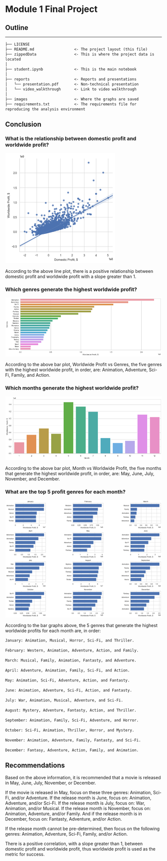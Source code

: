 # Module 1 Final Project

## Outline
-----------------------------------------
    ├── LICENSE
    ├── README.md                  <- The project layout (this file)
    ├── zippedData                 <- This is where the project data is located
    │
    ├── student.ipynb              <- This is the main notebook 
    │
    ├── reports                    <- Reports and presentations
    │   └── presentation.pdf       <- Non-technical presentation
    │   └── video_walkthrough      <- Link to video walkthrough
    │
    ├── images                     <- Where the graphs are saved
    ├── requirements.txt           <- The requirements file for reproducing the analysis environment


## Conclusion

### What is the relationship between domestic profit and worldwide profit?

![alt text](images/profitvsprofit.png "Worldwide Profit vs. Genres")

According to the above line plot, there is a positive relationship between domestic profit and worldwide profit with a slope greater than 1.

### Which genres generate the highest worldwide profit?

![alt text](images/profitvsgenres.png "Worldwide Profit vs. Genres")

According to the above bar plot, Worldwide Profit vs Genres, the five genres with the highest worldwide profit, in order, are: Animation, Adventure, Sci-Fi, Family, and Action.

### Which months generate the highest worldwide profit?

![alt text](images/profitvsmonth.png "Worldwide Profit vs. Month")

According to the above bar plot, Month vs Worldwide Profit, the five months that generate the highest worldwide profit, in order, are: May, June, July, November, and December.

### What are the top 5 profit genres for each month?

![alt text](images/monthgenrevsprofit.png "Worldwide Profit vs. Genre for Month")

According to the bar graphs above, the 5 genres that generate the highest worldwide profits for each month are, in order:

    January: Animation, Musical, Horror, Sci-Fi, and Thriller.

    February: Western, Animation, Adventure, Action, and Family.

    March: Musical, Family, Animation, Fantasty, and Adventure.

    April: Adventure, Animation, Family, Sci-Fi, and Action.

    May: Animation, Sci-Fi, Adventure, Action, and Fantasty.

    June: Animation, Adventure, Sci-Fi, Action, and Fantasty.

    July: War, Animation, Musical, Adventure, and Sci-Fi.

    August: Mystery, Adventure, Fantasty, Action, and Thriller.

    September: Animation, Family, Sci-Fi, Adventure, and Horror.

    October: Sci-Fi, Animation, Thriller, Horror, and Mystery.

    November: Animation, Adventure, Family, Fantasty, and Sci-Fi.

    December: Fantasy, Adventure, Action, Family, and Animation.

## Recommendations

Based on the above information, it is recommended that a movie is released in May, June, July, November, or December. 

If the movie is released in May, focus on these three genres: Animation, Sci-Fi, and/or Adventure. 
If the release month is June, focus on: Animation, Adventure, and/or Sci-Fi. 
If the release month is July, focus on: War, Animation, and/or Musical. 
If the release month is November, focus on: Animation, Adventure, and/or Family. 
And if the release month is in December, focus on: Fantasty, Adventure, and/or Action.

If the release month cannot be pre-determined, then focus on the following genres: 
Animation, Adventure, Sci-Fi, Family, and/or Action.

There is a positive correlation, with a slope greater than 1, between domestic profit and worldwide profit, thus worldwide profit is used as the metric for success. 